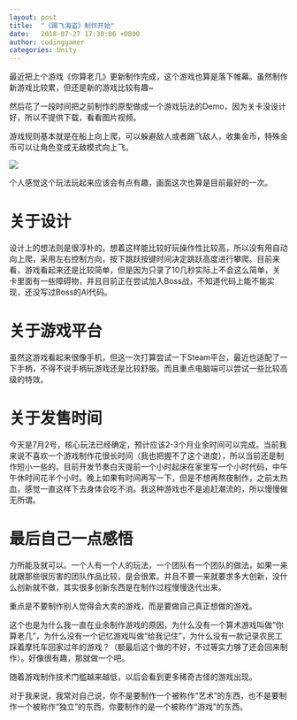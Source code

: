 ```yaml
---
layout: post
title:  "《踢飞海盗》制作开始"
date:   2018-07-27 17:30:06 +0800
author: codinggamer
categories: Unity
---
```

最近把上个游戏《你算老几》更新制作完成，这个游戏也算是落下帷幕。虽然制作新游戏比较累，但还是新的游戏比较有趣~

然后花了一段时间把之前制作的原型做成一个游戏玩法的Demo，因为关卡没设计好，所以不提供下载，看看图片视频。

游戏规则基本就是在船上向上爬，可以躲避敌人或者踢飞敌人，收集金币，特殊金币可以让角色变成无敌模式向上飞。

![](/assets/kick_pirates.gif)

个人感觉这个玩法玩起来应该会有点有趣，画面这次也算是目前最好的一次。

# 关于设计 #

设计上的想法则是很淳朴的，想着这样能比较好玩操作性比较高，所以没有用自动向上爬，采用左右控制方向，按下跳跃按键时间决定跳跃高度进行攀爬。目前来看，游戏看起来还是比较简单，但是因为只录了10几秒实际上不会这么简单，关卡里面有一些障碍物，并且目前正在尝试加入Boss战，不知道代码上能不能实现，还没写过Boss的AI代码。

# 关于游戏平台 #

虽然这游戏看起来很像手机，但这一次打算尝试一下Steam平台，最近也适配了一下手柄，不得不说手柄玩游戏还是比较舒服。而且重点电脑端可以尝试一些比较高级的特效。

# 关于发售时间 #

今天是7月2号，核心玩法已经确定，预计应该2-3个月业余时间可以完成。当前我来说不喜欢一个游戏制作花很长时间（我也把握不了这个进度），所以当前还是制作短小一些的。目前开发节奏白天提前一个小时起床在家里写一个小时代码，中午午休时间花半个小时。晚上如果有时间再写一下，但是不想再熬夜制作，之前太热血，感觉一直这样下去身体会吃不消。我这种游戏也不是追赶潮流的，所以慢慢做无所谓。

# 最后自己一点感悟 #

力所能及就可以。一个人有一个人的玩法，一个团队有一个团队的做法，如果一来就跟那些很厉害的团队作品比较，是会很累。并且不要一来就要求多大创新，没什么创新就不做，其实很多创新东西是在制作过程慢慢迭代出来。

重点是不要制作别人觉得会大卖的游戏，而是要做自己真正想做的游戏。

这个也是为什么我一直在业余制作游戏的原因，为什么没有一个算术游戏叫做“你算老几”，为什么没有一个记忆游戏叫做“给我记住”，为什么没有一款记录农民工踩着摩托车回家过年的游戏？（额最后这个做的不好，不过等实力够了还会回来制作）。好像很有趣，那就做一个吧。

随着游戏制作技术门槛越来越低，以后会看到更多稀奇古怪的游戏出现。

对于我来说，我常对自己说，你不是要制作一个被称作“艺术”的东西，也不是要制作一个被称作“独立”的东西，你要制作的是一个被称作“游戏”的东西。




